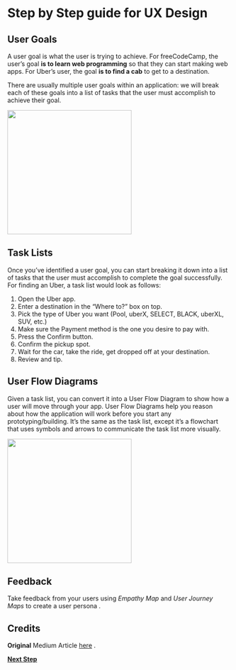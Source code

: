 # Step by Step guide for UX Design

## User Goals

A user goal is what the user is trying to achieve. For freeCodeCamp, the user’s goal **is to learn web programming** so that they can start making web apps. For Uber’s user, the goal **is to find a cab** to get to a destination. 

There are usually multiple user goals within an application: we will break each of these goals into a list of tasks that the user must accomplish to achieve their goal.

<img src = "https://cdn-images-1.medium.com/max/1000/1*mmn8MgysZRLZMe5MELzk4A.png" width="280">

## Task Lists
Once you’ve identified a user goal, you can start breaking it down into a list of tasks that the user must accomplish to complete the goal successfully. For finding an Uber, a task list would look as follows:

1. Open the Uber app.
2. Enter a destination in the “Where to?” box on top.
3. Pick the type of Uber you want (Pool, uberX, SELECT, BLACK, uberXL, SUV, etc.)
4. Make sure the Payment method is the one you desire to pay with.
5. Press the Confirm button.
6. Confirm the pickup spot.
7. Wait for the car, take the ride, get dropped off at your destination.
8. Review and tip.


## User Flow Diagrams
Given a task list, you can convert it into a User Flow Diagram to show how a user will move through your app. User Flow Diagrams help you reason about how the application will work before you start any prototyping/building. It’s the same as the task list, except it’s a flowchart that uses symbols and arrows to communicate the task list more visually.

<img src="https://cdn-images-1.medium.com/max/1000/0*BAYRmB6efvkFuufO" width="280">

## Feedback

Take feedback from your users using  *Empathy Map* and *User Journey Maps* to create a user persona . 



## Credits 

**Original** Medium Article [here](https://hackernoon.com/ux-design-for-developers-d3429200a1da) .

**[Next Step](prototyping.md)**


